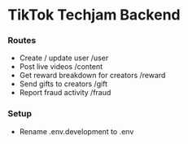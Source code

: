# TikTok Techjam Backend

### Routes
- Create / update user
/user
- Post live videos
/content
- Get reward breakdown for creators
/reward
- Send gifts to creators
/gift
- Report fraud activity
/fraud

### Setup
- Rename .env.development to .env